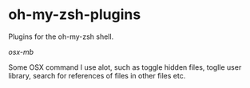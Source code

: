 oh-my-zsh-plugins
=================

Plugins for the oh-my-zsh shell.

*osx-mb*

Some OSX command I use alot, such as toggle hidden files, toglle user library, search for references of files in other files etc.